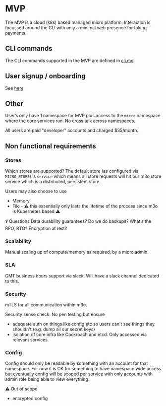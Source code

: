 # MVP 

The MVP is a cloud (k8s) based managed micro platform. Interaction is focussed around the CLI with only a minimal web presence for taking payments.

## CLI commands
The CLI commands supported in the MVP are defined in [cli.md](cli.md).

## User signup / onboarding
See [here](mvp-steps.md)

## Other
User’s only have 1 namespace for MVP plus access to the `micro` namespace where the core services run. No cross talk across namespaces. 

All users are paid "developer" accounts and charged $35/month.

## Non functional requirements
### Stores
Which stores are supported?
The default store (as configured via `MICRO_STORE`) is `service` which means all store requests will hit our m3o store service which is a distributed, persistent store. 

Users may also choose to use 
- Memory
- File - :warning: this essentially only lasts the lifetime of the process since m3o is Kubernetes based :warning:

:question: Questions
Data durability guarantees? Do we do backups? 
What’s the RPO, RTO?
Encryption at rest?

### Scalability
Manual scaling up of compute/memory as required, by a micro admin.

### SLA 
GMT business hours support via slack. Will have a slack channel dedicated to this. 

### Security
mTLS for all communication within m3o.

Security sense check. No pen testing but ensure
- adequate auth on things like config etc so users can't see things they shouldn't (e.g. dump all our secret keys)
- isolation of core infra like Cockroach and etcd. Only accessed via relevant services.

### Config
Config should only be readable by something with an account for that namespace. For now it is OK for something to have namespace wide access but eventually config will be scoped per service with only accounts with admin role being able to view everything.

:warning: Out of scope
- encrypted config